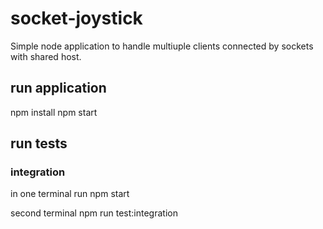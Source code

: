 # socket-joystick

Simple node application to handle multiuple clients connected by sockets with shared host.

## run application
npm install
npm start

## run tests

### integration
in one terminal run 
npm start

second terminal
npm run test:integration
